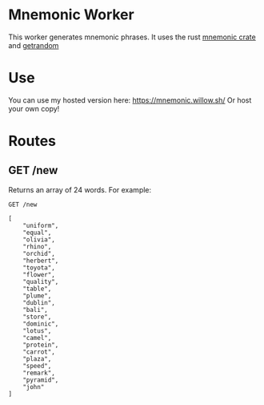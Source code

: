 # Mnemonic Worker

This worker generates mnemonic phrases. It uses the rust [mnemonic crate](https://crates.io/crates/mnemonic) and [getrandom](https://crates.io/crates/getrandom)

# Use

You can use my hosted version here: https://mnemonic.willow.sh/
Or host your own copy!

# Routes

## GET /new

Returns an array of 24 words. For example:

```
GET /new

[
    "uniform",
    "equal",
    "olivia",
    "rhino",
    "orchid",
    "herbert",
    "toyota",
    "flower",
    "quality",
    "table",
    "plume",
    "dublin",
    "bali",
    "store",
    "dominic",
    "lotus",
    "camel",
    "protein",
    "carrot",
    "plaza",
    "speed",
    "remark",
    "pyramid",
    "john"
]
```